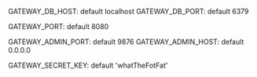 GATEWAY_DB_HOST: default localhost
GATEWAY_DB_PORT: default 6379

GATEWAY_PORT: default 8080

GATEWAY_ADMIN_PORT: default 9876
GATEWAY_ADMIN_HOST: default 0.0.0.0

GATEWAY_SECRET_KEY: default 'whatTheFotFat'
